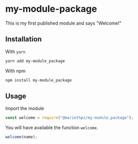 # my-module-package

This is my first published module and says "Welcome!"

## Installation

With `yarn`

```bash
yarn add my-module_package
```

With npm

```bash
npm install my-module_package
```

## Usage

Import the module

```js
const welcome = require("@mariethpz/my-module_package");
```

You will have available the function `welcome`.

```js
welcome(name);
```
